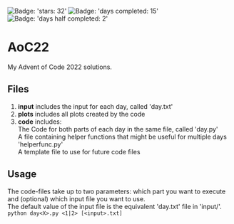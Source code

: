 ![Badge: 'stars: 32'](https://img.shields.io/badge/stars%20%E2%AD%90-32-yellow)
![Badge: 'days completed: 15'](https://img.shields.io/badge/days%20completed-15-blue)
![Badge: 'days half completed: 2'](https://img.shields.io/badge/days%20half%20completed-2-lightblue)
# AoC22
My Advent of Code 2022 solutions.

## Files
1.  **input** includes the input for each day, called 'day<X>.txt'
2.  **plots** includes all plots created by the code
3.  **code** includes:\
  The Code for both parts of each day in the same file, called 'day<X>.py' \
  A file containing helper functions that might be useful for multiple days 'helperfunc.py' \
  A template file to use for future code files
  
## Usage
  The code-files take up to two parameters: which part you want to execute and (optional) which input file you want to use.\
  The default value of the input file is the equivalent 'day<X>.txt' file in 'input/'.\
  ```python day<X>.py <1|2> [<input>.txt] ```
